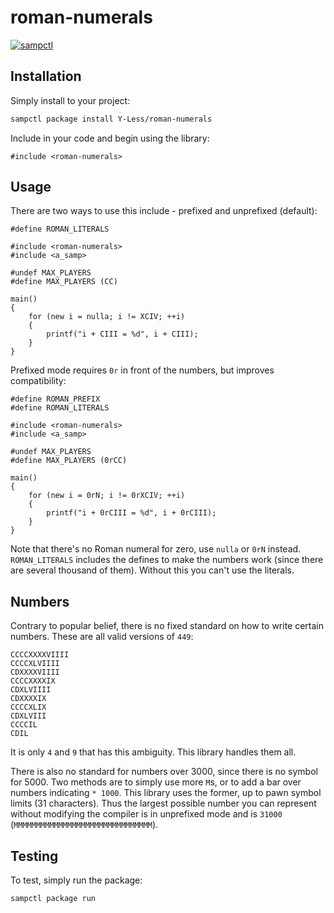 # roman-numerals

[![sampctl](https://shields.southcla.ws/badge/sampctl-roman--numerals-2f2f2f.svg?style=for-the-badge)](https://github.com/Y-Less/roman-numerals)

<!--
Short description of your library, why it's useful, some examples, pictures or
videos. Link to your forum release thread too.

Remember: You can use "forumfmt" to convert this readme to forum BBCode!

What the sections below should be used for:

`## Installation`: Leave this section un-edited unless you have some specific
additional installation procedure.

`## Testing`: Whether your library is tested with a simple `main()` and `print`,
unit-tested, or demonstrated via prompting the player to connect, you should
include some basic information for users to try out your code in some way.

And finally, maintaining your version number`:

* Follow [Semantic Versioning](https://semver.org/)
* When you release a new version, update `VERSION` and `git tag` it
* Versioning is important for sampctl to use the version control features

Happy Pawning!
-->

## Installation

Simply install to your project:

```bash
sampctl package install Y-Less/roman-numerals
```

Include in your code and begin using the library:

```pawn
#include <roman-numerals>
```

## Usage

<!--
Write your code documentation or examples here. If your library is documented in
the source code, direct users there. If not, list your API and describe it well
in this section. If your library is passive and has no API, simply omit this
section.
-->

There are two ways to use this include - prefixed and unprefixed (default):

```pawn
#define ROMAN_LITERALS

#include <roman-numerals>
#include <a_samp>

#undef MAX_PLAYERS
#define MAX_PLAYERS (CC)

main()
{
	for (new i = nulla; i != XCIV; ++i)
	{
		printf("i + CIII = %d", i + CIII);
	}
}
```

Prefixed mode requires `0r` in front of the numbers, but improves compatibility:

```pawn
#define ROMAN_PREFIX
#define ROMAN_LITERALS

#include <roman-numerals>
#include <a_samp>

#undef MAX_PLAYERS
#define MAX_PLAYERS (0rCC)

main()
{
	for (new i = 0rN; i != 0rXCIV; ++i)
	{
		printf("i + 0rCIII = %d", i + 0rCIII);
	}
}
```

Note that there's no Roman numeral for zero, use `nulla` or `0rN` instead.  `ROMAN_LITERALS` includes the defines to make the numbers work (since there are several thousand of them).  Without this you can't use the literals.

## Numbers

Contrary to popular belief, there is no fixed standard on how to write certain numbers.  These are all valid versions of `449`:

```
CCCCXXXXVIIII
CCCCXLVIIII
CDXXXXVIIII
CCCCXXXXIX
CDXLVIIII
CDXXXXIX
CCCCXLIX
CDXLVIII
CCCCIL
CDIL
```

It is only `4` and `9` that has this ambiguity.  This library handles them all.

There is also no standard for numbers over 3000, since there is no symbol for 5000.  Two methods are to simply use more `M`s, or to add a bar over numbers indicating `* 1000`.  This library uses the former, up to pawn symbol limits (31 characters).  Thus the largest possible number you can represent without modifying the compiler is in unprefixed mode and is `31000` (`MMMMMMMMMMMMMMMMMMMMMMMMMMMMMMM`).

## Testing

<!--
Depending on whether your package is tested via in-game "demo tests" or
y_testing unit-tests, you should indicate to readers what to expect below here.
-->

To test, simply run the package:

```bash
sampctl package run
```

